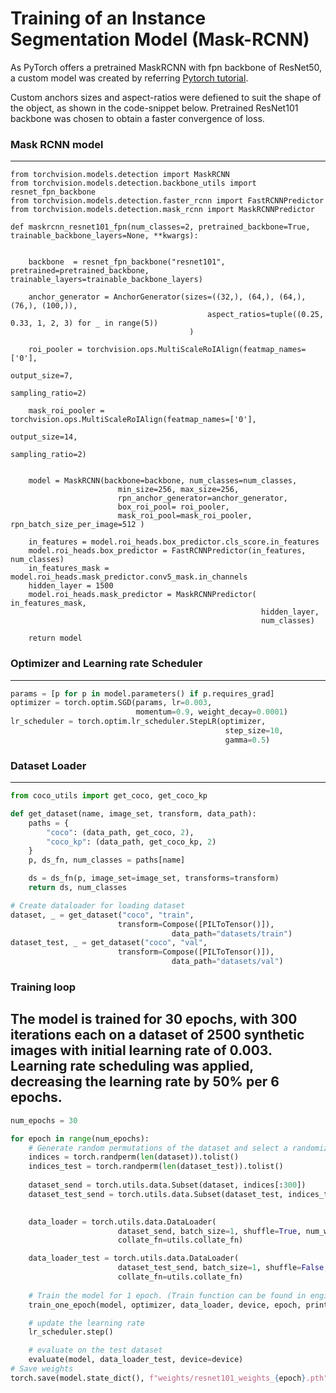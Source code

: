 # Training of an Instance Segmentation Model (Mask-RCNN)

As PyTorch offers a pretrained MaskRCNN with fpn backbone of ResNet50, a custom model was created by referring [Pytorch tutorial](https://pytorch.org/tutorials/intermediate/torchvision_tutorial.html#defining-your-model). 

Custom anchors sizes and aspect-ratios were defiened to suit the shape of the object, as shown in the code-snippet below. Pretrained ResNet101 backbone was chosen to obtain a faster convergence of loss.

### Mask RCNN model
----
```python3
from torchvision.models.detection import MaskRCNN
from torchvision.models.detection.backbone_utils import resnet_fpn_backbone
from torchvision.models.detection.faster_rcnn import FastRCNNPredictor
from torchvision.models.detection.mask_rcnn import MaskRCNNPredictor

def maskrcnn_resnet101_fpn(num_classes=2, pretrained_backbone=True, trainable_backbone_layers=None, **kwargs):
    
    
    backbone  = resnet_fpn_backbone("resnet101", pretrained=pretrained_backbone, trainable_layers=trainable_backbone_layers)
    
    anchor_generator = AnchorGenerator(sizes=((32,), (64,), (64,), (76,), (100,)),
                                            aspect_ratios=tuple((0.25, 0.33, 1, 2, 3) for _ in range(5))
                                        )

    roi_pooler = torchvision.ops.MultiScaleRoIAlign(featmap_names=['0'],
                                                         output_size=7,
                                                         sampling_ratio=2)

    mask_roi_pooler = torchvision.ops.MultiScaleRoIAlign(featmap_names=['0'],
                                                              output_size=14,
                                                              sampling_ratio=2)
                                                                 

    model = MaskRCNN(backbone=backbone, num_classes=num_classes, 
                        min_size=256, max_size=256,
                        rpn_anchor_generator=anchor_generator,
                        box_roi_pool= roi_pooler,
                        mask_roi_pool=mask_roi_pooler, rpn_batch_size_per_image=512 )

    in_features = model.roi_heads.box_predictor.cls_score.in_features
    model.roi_heads.box_predictor = FastRCNNPredictor(in_features, num_classes)
    in_features_mask = model.roi_heads.mask_predictor.conv5_mask.in_channels
    hidden_layer = 1500
    model.roi_heads.mask_predictor = MaskRCNNPredictor( in_features_mask,
                                                        hidden_layer,   
                                                        num_classes) 

    return model
```



### Optimizer and Learning rate Scheduler
----
```python
params = [p for p in model.parameters() if p.requires_grad]
optimizer = torch.optim.SGD(params, lr=0.003,
                            momentum=0.9, weight_decay=0.0001)
lr_scheduler = torch.optim.lr_scheduler.StepLR(optimizer,
                                                step_size=10,
                                                gamma=0.5)
```
### Dataset Loader
----
```python
from coco_utils import get_coco, get_coco_kp

def get_dataset(name, image_set, transform, data_path):
    paths = {
        "coco": (data_path, get_coco, 2),  
        "coco_kp": (data_path, get_coco_kp, 2)
    }
    p, ds_fn, num_classes = paths[name]

    ds = ds_fn(p, image_set=image_set, transforms=transform)
    return ds, num_classes

# Create dataloader for loading dataset
dataset, _ = get_dataset("coco", "train",
                        transform=Compose([PILToTensor()]),
                                    data_path="datasets/train")
dataset_test, _ = get_dataset("coco", "val",
                        transform=Compose([PILToTensor()]),
                                    data_path="datasets/val")


```

### Training loop

The model is trained for 30 epochs, with 300 iterations each on a dataset of 2500 synthetic images with initial learning rate of 0.003. Learning rate scheduling was applied, decreasing the learning rate by 50% per 6 epochs. 
----
```python
num_epochs = 30

for epoch in range(num_epochs):
    # Generate random permutations of the dataset and select a randomized sample of 300 images for train and 60 images for test epoch from the dataloader. 
    indices = torch.randperm(len(dataset)).tolist()
    indices_test = torch.randperm(len(dataset_test)).tolist()
 
    dataset_send = torch.utils.data.Subset(dataset, indices[:300])
    dataset_test_send = torch.utils.data.Subset(dataset_test, indices_test[:60])

    
    data_loader = torch.utils.data.DataLoader(
                        dataset_send, batch_size=1, shuffle=True, num_workers=0,
                        collate_fn=utils.collate_fn)

    data_loader_test = torch.utils.data.DataLoader(
                        dataset_test_send, batch_size=1, shuffle=False, num_workers=0,
                        collate_fn=utils.collate_fn)
                        
    # Train the model for 1 epoch. (Train function can be found in engine.py)
    train_one_epoch(model, optimizer, data_loader, device, epoch, print_freq=30)

    # update the learning rate
    lr_scheduler.step()

    # evaluate on the test dataset
    evaluate(model, data_loader_test, device=device)
# Save weights            
torch.save(model.state_dict(), f"weights/resnet101_weights_{epoch}.pth")
```
